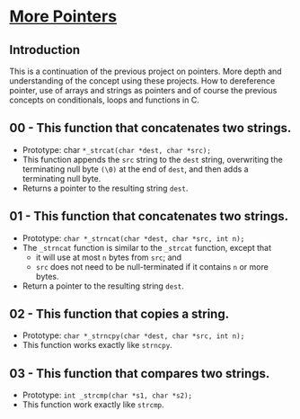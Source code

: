 # <ins>More Pointers</ins>

## Introduction
This is a continuation of the previous project on pointers. More depth and understanding of the concept using these projects. How to dereference pointer, use of arrays and strings as pointers and of course the previous concepts on conditionals, loops and functions in C.

## 00 - This function that concatenates two strings.
- Prototype: char `*_strcat(char *dest, char *src);`
- This function appends the `src` string to the `dest` string, overwriting the terminating null byte `(\0)` at the end of `dest`, and then adds a terminating null byte.
- Returns a pointer to the resulting string `dest`.

## 01 - This function that concatenates two strings.
- Prototype: `char *_strncat(char *dest, char *src, int n);`
- The `_strncat` function is similar to the `_strcat` function, except that
	- it will use at most `n` bytes from `src`; and
	- `src` does not need to be null-terminated if it contains `n` or more bytes.
- Return a pointer to the resulting string `dest`.

## 02 - This function that copies a string.
- Prototype: `char *_strncpy(char *dest, char *src, int n);`
- This function works exactly like `strncpy`.

## 03 - This function that compares two strings.
- Prototype: `int _strcmp(char *s1, char *s2);`
- This function work exactly like `strcmp`.